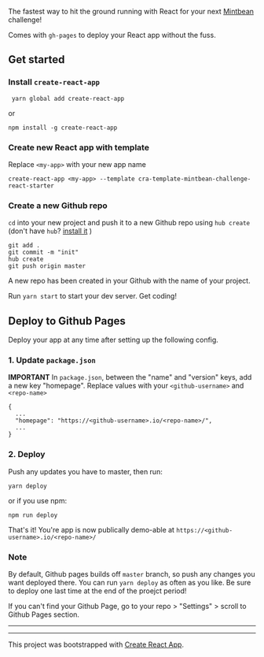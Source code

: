 The fastest way to hit the ground running with React for your next [Mintbean](https://www.mintbean.io/) challenge!

Comes with `gh-pages` to deploy your React app without the fuss. 

## Get started
### Install `create-react-app`
```
 yarn global add create-react-app
 ```
 or 
 ```
 npm install -g create-react-app
 ```

### Create new React app with template
Replace `<my-app>` with your new app name
```
create-react-app <my-app> --template cra-template-mintbean-challenge-react-starter
```

### Create a new Github repo 
`cd` into your new project and push it to a new Github repo using `hub create` 
(don't have `hub`? [install it](https://github.com/github/hub#installation) )
```
git add .
git commit -m "init"
hub create
git push origin master
```
A new repo has been created in your Github with the name of your project. 

Run `yarn start` to start your dev server. Get coding! 

## Deploy to Github Pages 
Deploy your app at any time after setting up the following config. 

### 1. Update `package.json`
**IMPORTANT** In `package.json`, between the "name" and "version" keys, add a new key "homepage". Replace values with your `<github-username>` and `<repo-name>`
```
{ 
  ...
  "homepage": "https://<github-username>.io/<repo-name>/",
  ...
}
```

### 2. Deploy
Push any updates you have to master, then run: 
```
yarn deploy
```
or if you use npm:
```
npm run deploy
```

That's it! You're app is now publically demo-able at `https://<github-username>.io/<repo-name>/`

### Note
By default, Github pages builds off `master` branch, so push any changes you want deployed there. You can run `yarn deploy` as often as you like. Be sure to deploy one last time at the end of the proejct period! 

If you can't find your Github Page, go to your repo > "Settings" > scroll to Github Pages section. 

-----------------------------------------
-----------------------------------------
This project was bootstrapped with [Create React App](https://github.com/facebook/create-react-app).
